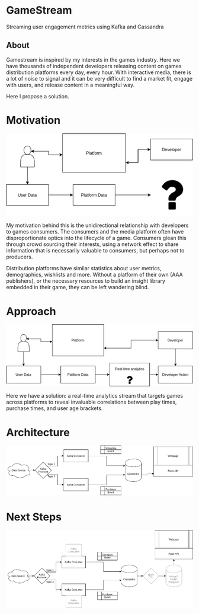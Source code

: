 # GameStream
Streaming user engagement metrics using Kafka and Cassandra

## About
Gamestream is inspired by my interests in the games industry. Here we have thousands of independent developers releasing content on games distribution platforms every day, every hour. With interactive media, there is a lot of noise to signal and it can be very difficult to find a market fit, engage with users, and release content in a meaningful way.

Here I propose a solution.

# Motivation
![](images/Problem.png)

My motivation behind this is the unidirectional relationship with developers to games consumers. The consumers and the media platform often have disproportionate optics into the lifecycle of a game. Consumers glean this through crowd sourcing their interests, using a network effect to share information that is necessarily valuable to consumers, but perhaps not to producers.

Distribution platforms have similar statistics about user metrics, demographics, wishlists and more. Without a platform of their own (AAA publishers), or the necessary resources to build an insight library embedded in their game, they can be left wandering blind.

# Approach
![](images/Dataflow.png)

Here we have a solution: a real-time analytics stream that targets games across platforms to reveal invaluable correlations between play times, purchase times, and user age brackets.

# Architecture
![](images/Architecture.png)

# Next Steps
![](images/Wishlist.png)
